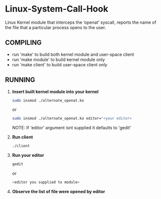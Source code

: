 # Linux-System-Call-Hook
Linux Kernel module that interceps the ‘openat’ syscall, reports the name of the file that a particular process opens to the user.
## COMPILING
* run 'make' to build both kernel module and user-space client
* run 'make module' to build kernel module only
* run 'make client' to build user-space client only

## RUNNING
1. **Insert built kernel module into your kernel**
    ```bash
    sudo insmod ./alternate_openat.ko
    ```
    or
    ```bash
    sudo insmod ./alternate_openat.ko editor="<your editor>
    ```
    NOTE: If 'editor' argument isnt supplied it defaults to 'gedit'

2. **Run client**
    ```bash
    ./client
    ```
3. **Run your editor**
    ```bash
    gedit
    ```
    or
    ```bash
    <editor you supplied to module>
    ```
4. **Observe the list of file were opened by editor**
